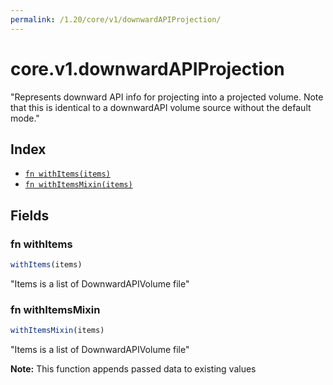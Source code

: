 ```yaml
---
permalink: /1.20/core/v1/downwardAPIProjection/
---
```


# core.v1.downwardAPIProjection

"Represents downward API info for projecting into a projected volume. Note that this is identical to a downwardAPI volume source without the default mode."

## Index

* [`fn withItems(items)`](#fn-withitems)
* [`fn withItemsMixin(items)`](#fn-withitemsmixin)

## Fields

### fn withItems

```ts
withItems(items)
```

"Items is a list of DownwardAPIVolume file"

### fn withItemsMixin

```ts
withItemsMixin(items)
```

"Items is a list of DownwardAPIVolume file"

**Note:** This function appends passed data to existing values